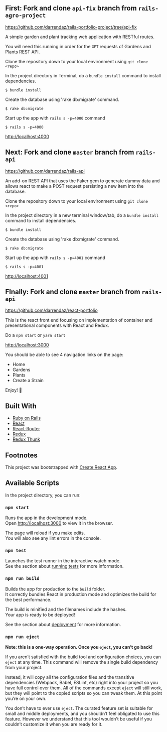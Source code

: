 ## First: Fork and clone `api-fix` branch from `rails-agro-project`

https://github.com/darrendaz/rails-portfolio-project/tree/api-fix

A simple garden and plant tracking web application with RESTful routes.

You will need this running in order for the `GET` requests of Gardens and Plants REST API.

Clone the repository down to your local environment using `git clone <repo>`

In the project directory in Terminal, do a `bundle install` command to install dependencies.

```
$ bundle install
```

Create the database using 'rake db:migrate' command.

```
$ rake db:migrate
```

Start up the app with `rails s -p=4000` command

```
$ rails s -p=4000
```

[http://localhost:4000](http://localhost:4000)

## Next: Fork and clone `master` branch from `rails-api`

https://github.com/darrendaz/rails-api

An add-on REST API that uses the Faker gem to generate dummy data and allows react to make a POST request persisting a new item into the database.

Clone the repository down to your local environment using `git clone <repo>`

In the project directory in a new terminal window/tab, do a `bundle install` command to install dependencies.

```
$ bundle install
```

Create the database using 'rake db:migrate' command.

```
$ rake db:migrate
```

Start up the app with `rails s -p=4001` command

```
$ rails s -p=4001
```

[http://localhost:4001](http://localhost:4001)

## FInally: Fork and clone `master` branch from `rails-api`

https://github.com/darrendaz/react-portfolio

This is the react front end focusing on implementation of container and presentational components with React and Redux.

Do a `npm start` or `yarn start`

[http://localhost:3000](http://localhost:3000)

You should be able to see 4 navigation links on the page:

- Home
- Gardens
- Plants
- Create a Strain

Enjoy! 🙂

## Built With

- [Ruby on Rails](https://guides.rubyonrails.org/)
- [React](https://reactjs.org/)
- [React-Router](https://reacttraining.com/react-router/web/guides/quick-start)
- [Redux](https://redux.js.org/)
- [Redux Thunk](https://github.com/reduxjs/redux-thunk)

## Footnotes

This project was bootstrapped with [Create React App](https://github.com/facebook/create-react-app).

## Available Scripts

In the project directory, you can run:

### `npm start`

Runs the app in the development mode.<br>
Open [http://localhost:3000](http://localhost:3000) to view it in the browser.

The page will reload if you make edits.<br>
You will also see any lint errors in the console.

### `npm test`

Launches the test runner in the interactive watch mode.<br>
See the section about [running tests](https://facebook.github.io/create-react-app/docs/running-tests) for more information.

### `npm run build`

Builds the app for production to the `build` folder.<br>
It correctly bundles React in production mode and optimizes the build for the best performance.

The build is minified and the filenames include the hashes.<br>
Your app is ready to be deployed!

See the section about [deployment](https://facebook.github.io/create-react-app/docs/deployment) for more information.

### `npm run eject`

**Note: this is a one-way operation. Once you `eject`, you can’t go back!**

If you aren’t satisfied with the build tool and configuration choices, you can `eject` at any time. This command will remove the single build dependency from your project.

Instead, it will copy all the configuration files and the transitive dependencies (Webpack, Babel, ESLint, etc) right into your project so you have full control over them. All of the commands except `eject` will still work, but they will point to the copied scripts so you can tweak them. At this point you’re on your own.

You don’t have to ever use `eject`. The curated feature set is suitable for small and middle deployments, and you shouldn’t feel obligated to use this feature. However we understand that this tool wouldn’t be useful if you couldn’t customize it when you are ready for it.
